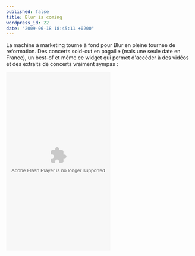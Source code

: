 ```yaml
---
published: false
title: Blur is coming
wordpress_id: 22
date: "2009-06-18 18:45:11 +0200"
---
```


La machine à marketing tourne à fond pour Blur en pleine tournée de reformation.
Des concerts sold-out en pagaille (mais une seule date en France), un best-of et
même ce widget qui permet d'accéder à des vidéos et des extraits de concerts
vraiment sympas :

<object type="application/x-shockwave-flash" data="http://widgets.clearspring.com/o/4a27e0a2164b4a0b/4a3a68b789f8685d/4a27e0a2164b4a0b/5a272b91" id="W4a27e0a2164b4a0b4a3a68b789f8685d" width="280" height="480"><param name="movie" value="http://widgets.clearspring.com/o/4a27e0a2164b4a0b/4a3a68b789f8685d/4a27e0a2164b4a0b/5a272b91" /><param name="wmode" value="transparent" /><param name="allowNetworking" value="all" /><param name="allowScriptAccess" value="always" /><param name="allowFullScreen" value="true" /></object>

